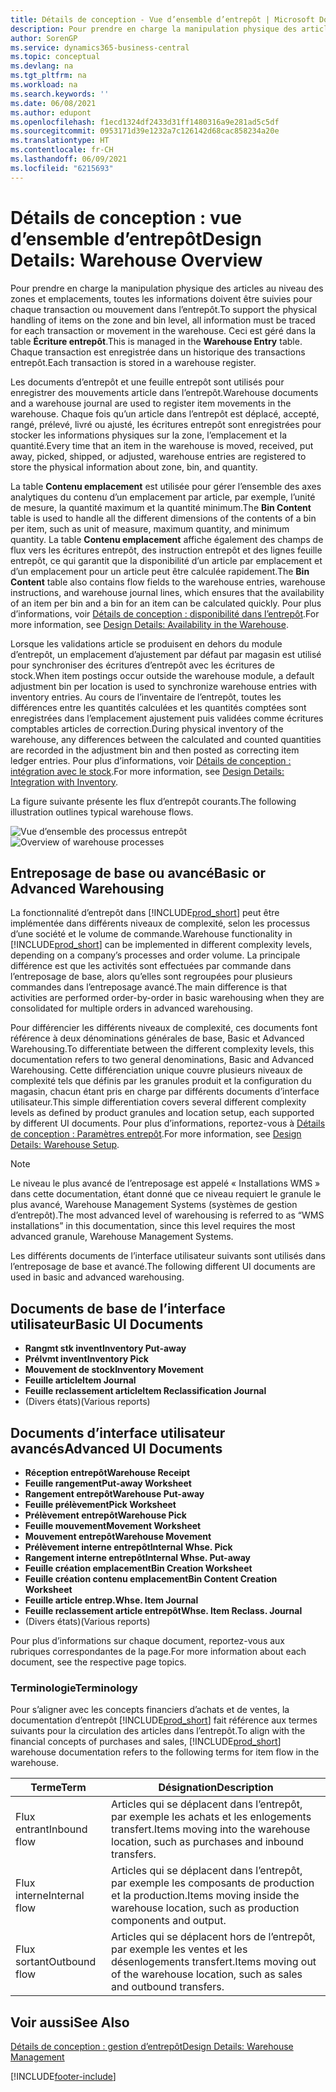 ```yaml
---
title: Détails de conception - Vue d’ensemble d’entrepôt | Microsoft Docs
description: Pour prendre en charge la manipulation physique des articles au niveau des zones et emplacements, toutes les informations doivent être suivies pour chaque transaction ou mouvement dans l’entrepôt. Ceci est géré dans la table **Écriture entrepôt**. Chaque transaction est enregistrée dans un historique des transactions entrepôt.
author: SorenGP
ms.service: dynamics365-business-central
ms.topic: conceptual
ms.devlang: na
ms.tgt_pltfrm: na
ms.workload: na
ms.search.keywords: ''
ms.date: 06/08/2021
ms.author: edupont
ms.openlocfilehash: f1ecd1324df2433d31ff1480316a9e281ad5c5df
ms.sourcegitcommit: 0953171d39e1232a7c126142d68cac858234a20e
ms.translationtype: HT
ms.contentlocale: fr-CH
ms.lasthandoff: 06/09/2021
ms.locfileid: "6215693"
---
```

# <a name="design-details-warehouse-overview"></a><span data-ttu-id="a0a21-105">Détails de conception : vue d’ensemble d’entrepôt</span><span class="sxs-lookup"><span data-stu-id="a0a21-105">Design Details: Warehouse Overview</span></span>
<span data-ttu-id="a0a21-106">Pour prendre en charge la manipulation physique des articles au niveau des zones et emplacements, toutes les informations doivent être suivies pour chaque transaction ou mouvement dans l’entrepôt.</span><span class="sxs-lookup"><span data-stu-id="a0a21-106">To support the physical handling of items on the zone and bin level, all information must be traced for each transaction or movement in the warehouse.</span></span> <span data-ttu-id="a0a21-107">Ceci est géré dans la table **Écriture entrepôt**.</span><span class="sxs-lookup"><span data-stu-id="a0a21-107">This is managed in the **Warehouse Entry** table.</span></span> <span data-ttu-id="a0a21-108">Chaque transaction est enregistrée dans un historique des transactions entrepôt.</span><span class="sxs-lookup"><span data-stu-id="a0a21-108">Each transaction is stored in a warehouse register.</span></span>  

<span data-ttu-id="a0a21-109">Les documents d’entrepôt et une feuille entrepôt sont utilisés pour enregistrer des mouvements article dans l’entrepôt.</span><span class="sxs-lookup"><span data-stu-id="a0a21-109">Warehouse documents and a warehouse journal are used to register item movements in the warehouse.</span></span> <span data-ttu-id="a0a21-110">Chaque fois qu’un article dans l’entrepôt est déplacé, accepté, rangé, prélevé, livré ou ajusté, les écritures entrepôt sont enregistrées pour stocker les informations physiques sur la zone, l’emplacement et la quantité.</span><span class="sxs-lookup"><span data-stu-id="a0a21-110">Every time that an item in the warehouse is moved, received, put away, picked, shipped, or adjusted, warehouse entries are registered to store the physical information about zone, bin, and quantity.</span></span>

<span data-ttu-id="a0a21-111">La table **Contenu emplacement** est utilisée pour gérer l’ensemble des axes analytiques du contenu d’un emplacement par article, par exemple, l’unité de mesure, la quantité maximum et la quantité minimum.</span><span class="sxs-lookup"><span data-stu-id="a0a21-111">The **Bin Content** table is used to handle all the different dimensions of the contents of a bin per item, such as unit of measure, maximum quantity, and minimum quantity.</span></span> <span data-ttu-id="a0a21-112">La table **Contenu emplacement** affiche également des champs de flux vers les écritures entrepôt, des instruction entrepôt et des lignes feuille entrepôt, ce qui garantit que la disponibilité d’un article par emplacement et d’un emplacement pour un article peut être calculée rapidement.</span><span class="sxs-lookup"><span data-stu-id="a0a21-112">The **Bin Content** table also contains flow fields to the warehouse entries, warehouse instructions, and warehouse journal lines, which ensures that the availability of an item per bin and a bin for an item can be calculated quickly.</span></span> <span data-ttu-id="a0a21-113">Pour plus d’informations, voir [Détails de conception : disponibilité dans l’entrepôt](design-details-availability-in-the-warehouse.md).</span><span class="sxs-lookup"><span data-stu-id="a0a21-113">For more information, see [Design Details: Availability in the Warehouse](design-details-availability-in-the-warehouse.md).</span></span>  

<span data-ttu-id="a0a21-114">Lorsque les validations article se produisent en dehors du module d’entrepôt, un emplacement d’ajustement par défaut par magasin est utilisé pour synchroniser des écritures d’entrepôt avec les écritures de stock.</span><span class="sxs-lookup"><span data-stu-id="a0a21-114">When item postings occur outside the warehouse module, a default adjustment bin per location is used to synchronize warehouse entries with inventory entries.</span></span> <span data-ttu-id="a0a21-115">Au cours de l’inventaire de l’entrepôt, toutes les différences entre les quantités calculées et les quantités comptées sont enregistrées dans l’emplacement ajustement puis validées comme écritures comptables articles de correction.</span><span class="sxs-lookup"><span data-stu-id="a0a21-115">During physical inventory of the warehouse, any differences between the calculated and counted quantities are recorded in the adjustment bin and then posted as correcting item ledger entries.</span></span> <span data-ttu-id="a0a21-116">Pour plus d’informations, voir [Détails de conception : intégration avec le stock](design-details-integration-with-inventory.md).</span><span class="sxs-lookup"><span data-stu-id="a0a21-116">For more information, see [Design Details: Integration with Inventory](design-details-integration-with-inventory.md).</span></span>  

<span data-ttu-id="a0a21-117">La figure suivante présente les flux d’entrepôt courants.</span><span class="sxs-lookup"><span data-stu-id="a0a21-117">The following illustration outlines typical warehouse flows.</span></span>  

<span data-ttu-id="a0a21-118">![Vue d’ensemble des processus entrepôt](media/design_details_warehouse_management_overview.png "Vue d’ensemble des processus entrepôt")</span><span class="sxs-lookup"><span data-stu-id="a0a21-118">![Overview of warehouse processes](media/design_details_warehouse_management_overview.png "Overview of warehouse processes")</span></span>  

## <a name="basic-or-advanced-warehousing"></a><span data-ttu-id="a0a21-119">Entreposage de base ou avancé</span><span class="sxs-lookup"><span data-stu-id="a0a21-119">Basic or Advanced Warehousing</span></span>  
<span data-ttu-id="a0a21-120">La fonctionnalité d’entrepôt dans [!INCLUDE[prod_short](includes/prod_short.md)] peut être implémentée dans différents niveaux de complexité, selon les processus d’une société et le volume de commande.</span><span class="sxs-lookup"><span data-stu-id="a0a21-120">Warehouse functionality in [!INCLUDE[prod_short](includes/prod_short.md)] can be implemented in different complexity levels, depending on a company’s processes and order volume.</span></span> <span data-ttu-id="a0a21-121">La principale différence est que les activités sont effectuées par commande dans l’entreposage de base, alors qu’elles sont regroupées pour plusieurs commandes dans l’entreposage avancé.</span><span class="sxs-lookup"><span data-stu-id="a0a21-121">The main difference is that activities are performed order-by-order in basic warehousing when they are consolidated for multiple orders in advanced warehousing.</span></span>  

 <span data-ttu-id="a0a21-122">Pour différencier les différents niveaux de complexité, ces documents font référence à deux dénominations générales de base, Basic et Advanced Warehousing.</span><span class="sxs-lookup"><span data-stu-id="a0a21-122">To differentiate between the different complexity levels, this documentation refers to two general denominations, Basic and Advanced Warehousing.</span></span> <span data-ttu-id="a0a21-123">Cette différenciation unique couvre plusieurs niveaux de complexité tels que définis par les granules produit et la configuration du magasin, chacun étant pris en charge par différents documents d’interface utilisateur.</span><span class="sxs-lookup"><span data-stu-id="a0a21-123">This simple differentiation covers several different complexity levels as defined by product granules and location setup, each supported by different UI documents.</span></span> <span data-ttu-id="a0a21-124">Pour plus d’informations, reportez\-vous à [Détails de conception : Paramètres entrepôt](design-details-warehouse-setup.md).</span><span class="sxs-lookup"><span data-stu-id="a0a21-124">For more information, see [Design Details: Warehouse Setup](design-details-warehouse-setup.md).</span></span>  

> [!NOTE]  
>  <span data-ttu-id="a0a21-125">Le niveau le plus avancé de l’entreposage est appelé « Installations WMS » dans cette documentation, étant donné que ce niveau requiert le granule le plus avancé, Warehouse Management Systems (systèmes de gestion d’entrepôt).</span><span class="sxs-lookup"><span data-stu-id="a0a21-125">The most advanced level of warehousing is referred to as “WMS installations” in this documentation, since this level requires the most advanced granule, Warehouse Management Systems.</span></span>  

 <span data-ttu-id="a0a21-126">Les différents documents de l’interface utilisateur suivants sont utilisés dans l’entreposage de base et avancé.</span><span class="sxs-lookup"><span data-stu-id="a0a21-126">The following different UI documents are used in basic and advanced warehousing.</span></span>  

## <a name="basic-ui-documents"></a><span data-ttu-id="a0a21-127">Documents de base de l’interface utilisateur</span><span class="sxs-lookup"><span data-stu-id="a0a21-127">Basic UI Documents</span></span>  

-   <span data-ttu-id="a0a21-128">**Rangmt stk invent**</span><span class="sxs-lookup"><span data-stu-id="a0a21-128">**Inventory Put-away**</span></span>  
-   <span data-ttu-id="a0a21-129">**Prélvmt invent**</span><span class="sxs-lookup"><span data-stu-id="a0a21-129">**Inventory Pick**</span></span>  
-   <span data-ttu-id="a0a21-130">**Mouvement de stock**</span><span class="sxs-lookup"><span data-stu-id="a0a21-130">**Inventory Movement**</span></span>  
-   <span data-ttu-id="a0a21-131">**Feuille article**</span><span class="sxs-lookup"><span data-stu-id="a0a21-131">**Item Journal**</span></span>  
-   <span data-ttu-id="a0a21-132">**Feuille reclassement article**</span><span class="sxs-lookup"><span data-stu-id="a0a21-132">**Item Reclassification Journal**</span></span>  
-   <span data-ttu-id="a0a21-133">(Divers états)</span><span class="sxs-lookup"><span data-stu-id="a0a21-133">(Various reports)</span></span>  

## <a name="advanced-ui-documents"></a><span data-ttu-id="a0a21-134">Documents d’interface utilisateur avancés</span><span class="sxs-lookup"><span data-stu-id="a0a21-134">Advanced UI Documents</span></span>  

-   <span data-ttu-id="a0a21-135">**Réception entrepôt**</span><span class="sxs-lookup"><span data-stu-id="a0a21-135">**Warehouse Receipt**</span></span>  
-   <span data-ttu-id="a0a21-136">**Feuille rangement**</span><span class="sxs-lookup"><span data-stu-id="a0a21-136">**Put-away Worksheet**</span></span>  
-   <span data-ttu-id="a0a21-137">**Rangement entrepôt**</span><span class="sxs-lookup"><span data-stu-id="a0a21-137">**Warehouse Put-away**</span></span>  
-   <span data-ttu-id="a0a21-138">**Feuille prélèvement**</span><span class="sxs-lookup"><span data-stu-id="a0a21-138">**Pick Worksheet**</span></span>  
-   <span data-ttu-id="a0a21-139">**Prélèvement entrepôt**</span><span class="sxs-lookup"><span data-stu-id="a0a21-139">**Warehouse Pick**</span></span>  
-   <span data-ttu-id="a0a21-140">**Feuille mouvement**</span><span class="sxs-lookup"><span data-stu-id="a0a21-140">**Movement Worksheet**</span></span>  
-   <span data-ttu-id="a0a21-141">**Mouvement entrepôt**</span><span class="sxs-lookup"><span data-stu-id="a0a21-141">**Warehouse Movement**</span></span>  
-   <span data-ttu-id="a0a21-142">**Prélèvement interne entrepôt**</span><span class="sxs-lookup"><span data-stu-id="a0a21-142">**Internal Whse. Pick**</span></span>  
-   <span data-ttu-id="a0a21-143">**Rangement interne entrepôt**</span><span class="sxs-lookup"><span data-stu-id="a0a21-143">**Internal Whse. Put-away**</span></span>  
-   <span data-ttu-id="a0a21-144">**Feuille création emplacement**</span><span class="sxs-lookup"><span data-stu-id="a0a21-144">**Bin Creation Worksheet**</span></span>  
-   <span data-ttu-id="a0a21-145">**Feuille création contenu emplacement**</span><span class="sxs-lookup"><span data-stu-id="a0a21-145">**Bin Content Creation Worksheet**</span></span>  
-   <span data-ttu-id="a0a21-146">**Feuille article entrep.**</span><span class="sxs-lookup"><span data-stu-id="a0a21-146">**Whse. Item Journal**</span></span>  
-   <span data-ttu-id="a0a21-147">**Feuille reclassement article entrepôt**</span><span class="sxs-lookup"><span data-stu-id="a0a21-147">**Whse. Item Reclass. Journal**</span></span>  
-   <span data-ttu-id="a0a21-148">(Divers états)</span><span class="sxs-lookup"><span data-stu-id="a0a21-148">(Various reports)</span></span>  

<span data-ttu-id="a0a21-149">Pour plus d’informations sur chaque document, reportez-vous aux rubriques correspondantes de la page.</span><span class="sxs-lookup"><span data-stu-id="a0a21-149">For more information about each document, see the respective page topics.</span></span>  

### <a name="terminology"></a><span data-ttu-id="a0a21-150">Terminologie</span><span class="sxs-lookup"><span data-stu-id="a0a21-150">Terminology</span></span>  
<span data-ttu-id="a0a21-151">Pour s’aligner avec les concepts financiers d’achats et de ventes, la documentation d’entrepôt [!INCLUDE[prod_short](includes/prod_short.md)] fait référence aux termes suivants pour la circulation des articles dans l’entrepôt.</span><span class="sxs-lookup"><span data-stu-id="a0a21-151">To align with the financial concepts of purchases and sales, [!INCLUDE[prod_short](includes/prod_short.md)] warehouse documentation refers to the following terms for item flow in the warehouse.</span></span>  

|<span data-ttu-id="a0a21-152">Terme</span><span class="sxs-lookup"><span data-stu-id="a0a21-152">Term</span></span>|<span data-ttu-id="a0a21-153">Désignation</span><span class="sxs-lookup"><span data-stu-id="a0a21-153">Description</span></span>|  
|----------|---------------------------------------|  
|<span data-ttu-id="a0a21-154">Flux entrant</span><span class="sxs-lookup"><span data-stu-id="a0a21-154">Inbound flow</span></span>|<span data-ttu-id="a0a21-155">Articles qui se déplacent dans l’entrepôt, par exemple les achats et les enlogements transfert.</span><span class="sxs-lookup"><span data-stu-id="a0a21-155">Items moving into the warehouse location, such as purchases and inbound transfers.</span></span>|  
|<span data-ttu-id="a0a21-156">Flux interne</span><span class="sxs-lookup"><span data-stu-id="a0a21-156">Internal flow</span></span>|<span data-ttu-id="a0a21-157">Articles qui se déplacent dans l’entrepôt, par exemple les composants de production et la production.</span><span class="sxs-lookup"><span data-stu-id="a0a21-157">Items moving inside the warehouse location, such as production components and output.</span></span>|  
|<span data-ttu-id="a0a21-158">Flux sortant</span><span class="sxs-lookup"><span data-stu-id="a0a21-158">Outbound flow</span></span>|<span data-ttu-id="a0a21-159">Articles qui se déplacent hors de l’entrepôt, par exemple les ventes et les désenlogements transfert.</span><span class="sxs-lookup"><span data-stu-id="a0a21-159">Items moving out of the warehouse location, such as sales and outbound transfers.</span></span>|  

## <a name="see-also"></a><span data-ttu-id="a0a21-160">Voir aussi</span><span class="sxs-lookup"><span data-stu-id="a0a21-160">See Also</span></span>  
 [<span data-ttu-id="a0a21-161">Détails de conception : gestion d’entrepôt</span><span class="sxs-lookup"><span data-stu-id="a0a21-161">Design Details: Warehouse Management</span></span>](design-details-warehouse-management.md)


[!INCLUDE[footer-include](includes/footer-banner.md)]
